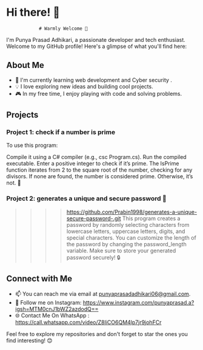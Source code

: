 # Hi there! 👋 
                # Warmly Welcome 🤗

I'm Punya Prasad Adhikari, a passionate developer and tech enthusiast. 
Welcome to my GitHub profile! Here's a glimpse of what you'll find here:

## About Me

- 🌱 I'm currently learning web development and Cyber security .
- 💡 I love exploring new ideas and building cool projects.
- 🎮 In my free time, I enjoy playing with code and solving problems.

## Projects

### Project 1: check if a number is prime 


To use this program:

Compile it using a C# compiler (e.g., csc Program.cs).
Run the compiled executable.
Enter a positive integer to check if it’s prime.
The IsPrime function iterates from 2 to the square root of the number, 
checking for any divisors. If none are found, the number is considered prime. Otherwise, it’s not. 🚀

### Project 2: generates a unique and secure password 🔑
>>>> https://github.com/Prabin1998/generates-a-unique-secure-password-.git
This program creates a password by randomly selecting characters from lowercase letters,
uppercase letters, digits, and special characters. 
You can customize the length of the password by changing the password_length variable. 
Make sure to store your generated password securely! 🔒
## Connect with Me

- 📫 You can reach me via email at punyaprasadadhikari06@gmail.com.
- 📸 Follow me on Instagram: https://www.instagram.com/punyaprasad.a?igsh=MTM0cnJ1bWZ2azdodQ==
- 🌐 Contact Me On WhatsApp : https://call.whatsapp.com/video/Z8IiCO6QM4lp7jr9johFCr

Feel free to explore my repositories and don't forget to star the ones you find interesting! 😊
